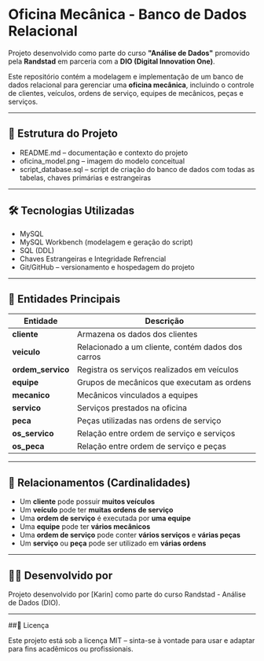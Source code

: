 # Oficina Mecânica - Banco de Dados Relacional

Projeto desenvolvido como parte do curso **"Análise de Dados"** promovido pela **Randstad** em parceria com a **DIO (Digital Innovation One)**.

Este repositório contém a modelagem e implementação de um banco de dados relacional para gerenciar uma **oficina mecânica**, incluindo o controle de clientes, veículos, ordens de serviço, equipes de mecânicos, peças e serviços.

---

## 📁 Estrutura do Projeto

- README.md – documentação e contexto do projeto
- oficina_model.png – imagem do modelo conceitual
- script_database.sql – script de criação do banco de dados com todas as tabelas, chaves primárias e estrangeiras

---

## 🛠️ Tecnologias Utilizadas

- MySQL
- MySQL Workbench (modelagem e geração do script)
- SQL (DDL)
- Chaves Estrangeiras e Integridade Refrencial
- Git/GitHub – versionamento e hospedagem do projeto
  
---

## 🧱 Entidades Principais

| Entidade         | Descrição                                          |
|------------------|----------------------------------------------------|
| **cliente**      | Armazena os dados dos clientes                     |
| **veiculo**      | Relacionado a um cliente, contém dados dos carros |
| **ordem_servico**| Registra os serviços realizados em veículos       |
| **equipe**       | Grupos de mecânicos que executam as ordens        |
| **mecanico**     | Mecânicos vinculados a equipes                     |
| **servico**      | Serviços prestados na oficina                      |
| **peca**         | Peças utilizadas nas ordens de serviço            |
| **os_servico**   | Relação entre ordem de serviço e serviços         |
| **os_peca**      | Relação entre ordem de serviço e peças            |

---

## 🔗 Relacionamentos (Cardinalidades)

- Um **cliente** pode possuir **muitos veículos**
- Um **veículo** pode ter **muitas ordens de serviço**
- Uma **ordem de serviço** é executada por **uma equipe**
- Uma **equipe** pode ter **vários mecânicos**
- Uma **ordem de serviço** pode conter **vários serviços** e **várias peças**
- Um **serviço** ou **peça** pode ser utilizado em **várias ordens**

---

## 👩‍💻 Desenvolvido por

Projeto desenvolvido por [Karin] como parte do curso Randstad - Análise de Dados (DIO).

---

##📎 Licença

Este projeto está sob a licença MIT – sinta-se à vontade para usar e adaptar para fins acadêmicos ou profissionais.
